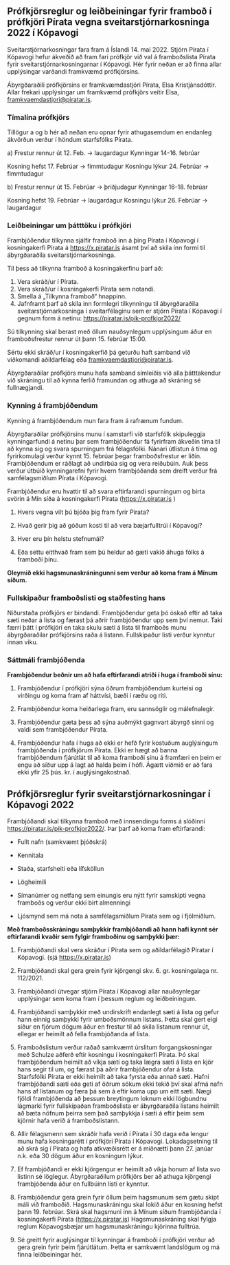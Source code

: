 ## Prófkjörsreglur og leiðbeiningar fyrir framboð í prófkjöri Pírata vegna sveitarstjórnarkosninga 2022 í Kópavogi

Sveitarstjórnarkosningar fara fram á Íslandi 14. maí 2022. Stjórn Pírata í Kópavogi hefur ákveðið að fram fari prófkjör við val á framboðslista Pírata fyrir sveitarstjórnarkosningarnar í Kópavogi. Hér fyrir neðan er að finna allar upplýsingar varðandi framkvæmd prófkjörsins.

Ábyrgðaraðili prófkjörsins er framkvæmdastjóri Pírata, Elsa Kristjánsdóttir. Allar frekari upplýsingar um framkvæmd prófkjörs veitir Elsa, framkvaemdastjori@piratar.is.


### Tímalína prófkjörs

Tillögur a og b hér að neðan eru opnar fyrir athugasemdum en endanleg ákvörðun verður í höndum starfsfólks Pírata.

a)
Frestur rennur út 12. Feb. → laugardagur Kynningar 14-16. febrúar

Kosning hefst 17. Febrúar → fimmtudagur Kosningu lýkur 24. Febrúar → fimmtudagur

b)
Frestur rennur út 15. Febrúar → þriðjudagur Kynningar 16-18. febrúar

Kosning hefst 19. Febrúar → laugardagur Kosningu lýkur 26. Febrúar → laugardagur

### Leiðbeiningar um þátttöku í prófkjöri
Frambjóðendur tilkynna sjálfir framboð inn á þing Pírata í Kópavogi í kosningakerfi Pírata á https://x.piratar.is ásamt því að skila inn formi til ábyrgðaraðila sveitarstjórnarkosninga.

Til þess að tilkynna framboð á kosningakerfinu þarf að:

1. Vera skráð/ur í Pírata.
2. Vera skráð/ur í kosningakerfi Pírata sem notandi.
3. Smella á „Tilkynna framboð“ hnappinn.
4. Jafnframt þarf að skila inn formlegri tilkynningu til  ábyrgðaraðila sveitarstjórnarkosninga í sveitarfélaginu sem er stjórn Pírata í Kópavogi í gegnum form á netinu: https://piratar.is/pik-profkjor2022/

Sú tilkynning skal berast með öllum nauðsynlegum upplýsingum áður en framboðsfrestur rennur út þann 15. febrúar 15:00.

Sértu ekki skráð/ur í kosningakerfið þá geturðu haft samband við viðkomandi aðildarfélag eða framkvaemdastjori@piratar.is.

Ábyrgðaraðilar prófkjörs munu hafa samband símleiðis við alla þátttakendur við skráningu til að kynna ferlið framundan og athuga að skráning sé fullnægjandi.
 
### Kynning á frambjóðendum

Kynning á frambjóðendum mun fara fram á rafrænum fundum.

Ábyrgðaraðilar prófkjörsins munu í samstarfi við starfsfólk skipuleggja kynningarfundi á netinu þar sem frambjóðendur fá fyrirfram ákveðin tíma til að kynna sig og svara spurningum frá félagsfólki. Nánari útlistun á tíma og fyrirkomulagi verður kynnt 15. febrúar þegar framboðsfrestur er liðin. Frambjóðendum er ráðlagt að undirbúa sig og vera reiðubúin. Auk þess verður útbúið kynningarefni fyrir hvern frambjóðanda sem dreift verður frá samfélagsmiðlum Pírata í Kópavogi.

Frambjóðendur eru hvattir til að svara eftirfarandi spurningum og birta svörin á Mín síða á kosningakerfi Pírata (https://x.piratar.is )

1. Hvers vegna vilt þú bjóða þig fram fyrir Pírata?

2. Hvað gerir þig að góðum kosti til að vera bæjarfulltrúi í Kópavogi?

3. Hver eru þín helstu stefnumál?

4. Eða settu eitthvað fram sem þú heldur að gæti vakið áhuga fólks á framboði þínu.

**Gleymið ekki hagsmunaskráningunni sem verður að koma fram á Mínum síðum.**

### Fullskipaður framboðslisti og staðfesting hans

Niðurstaða prófkjörs er bindandi. Frambjóðendur geta þó óskað eftir að taka sæti neðar á lista og færast þá aðrir frambjóðendur upp sem því nemur. Taki færri þátt í prófkjöri en taka skulu sæti á lista til framboðs munu ábyrgðaraðilar prófkjörsins raða á listann. Fullskipaður listi verður kynntur innan viku.

### Sáttmáli frambjóðenda

**Frambjóðendur beðnir um að hafa eftirfarandi atriði í huga í framboði sínu:**

1. Frambjóðendur í prófkjöri sýna öðrum frambjóðendum kurteisi og virðingu og koma fram af háttvísi, bæði í ræðu og riti.

2. Frambjóðendur koma heiðarlega fram, eru sannsöglir og málefnalegir.

3. Frambjóðendur gæta þess að sýna auðmýkt gagnvart ábyrgð sinni og valdi sem frambjóðendur Pírata.

4. Frambjóðendur hafa í huga að ekki er hefð fyrir kostuðum auglýsingum frambjóðenda í prófkjörum Pírata. Ekki er hægt að banna frambjóðendum fjárútlát til að koma framboði sínu á framfæri en þeim er engu að síður upp á lagt að halda þeim í hófi. Ágætt viðmið er að fara ekki yfir 25 þús. kr. í auglýsingakostnað.

## Prófkjörsreglur fyrir sveitarstjórnarkosningar í Kópavogi 2022

Frambjóðandi skal tilkynna framboð með innsendingu forms á slóðinni https://piratar.is/pik-profkjor2022/. Þar þarf að koma fram eftirfarandi:

* Fullt nafn (samkvæmt þjóðskrá)

* Kennitala

* Staða, starfsheiti eða lífsköllun

* Lögheimili

* Símanúmer og netfang sem einungis eru nýtt fyrir samskipti vegna framboðs og verður ekki birt almenningi

* Ljósmynd sem má nota á samfélagsmiðlum Pírata sem og í fjölmiðlum.
 
**Með framboðsskráningu samþykkir frambjóðandi að hann hafi kynnt sér eftirfarandi kvaðir sem fylgir framboðinu og samþykki þær:**

1. Frambjóðandi skal vera skráður í Pírata sem og aðildarfélagið Píratar í Kópavogi. (sjá https://x.piratar.is)

2. Frambjóðandi skal gera grein fyrir kjörgengi skv. 6. gr. kosningalaga nr. 112/2021.

3. Frambjóðandi útvegar stjórn Pírata í Kópavogi allar nauðsynlegar upplýsingar sem koma fram í þessum reglum og leiðbeiningum.

4. Frambjóðandi samþykkir með undirskrift endanlegt sæti á lista og gefur hann einnig samþykki fyrir umboðsmönnum listans. Þetta skal gert eigi síður en fjórum dögum áður en frestur til að skila listanum rennur út, ellegar er heimilt að fella frambjóðanda af lista.

5. Framboðslistum verður raðað samkvæmt úrslitum forgangskosningar með Schulze aðferð eftir kosningu í kosningakerfi Pírata. Þó skal frambjóðendum heimilt að víkja sæti og taka lægra sæti á lista en kjör hans segir til um, og færast þá aðrir frambjóðendur ofar á lista. Starfsfólki Pírata er ekki heimilt að taka fyrsta eða annað sæti. Hafni frambjóðandi sæti eða geti af öðrum sökum ekki tekið því skal afmá nafn hans af listanum og færa þá sem á eftir koma upp um eitt sæti. Nægi fjöldi frambjóðenda að þessum breytingum loknum ekki lögbundnu lágmarki fyrir fullskipaðan framboðslista er ábyrgðaraðila listans heimilt að bæta nöfnum þeirra sem það samþykkja í sæti á eftir þeim sem kjörnir hafa verið á framboðslistann.

6. Allir félagsmenn sem skráðir hafa verið í Pírata í 30 daga eða lengur munu hafa kosningarétt í prófkjöri Pírata í Kópavogi. Lokadagsetning til að skrá sig í Pírata og hafa atkvæðisrétt er á miðnætti þann 27. janúar n.k. eða 30 dögum áður en kosningum lýkur.

7. Ef frambjóðandi er ekki kjörgengur er heimilt að víkja honum af lista svo listinn sé löglegur. Ábyrgðaraðilum prófkjörs ber að athuga kjörgengi frambjóðenda áður en fullbúinn listi er kynntur.

8. Frambjóðendur gera grein fyrir öllum þeim hagsmunum sem gætu skipt máli við framboðið. Hagsmunaskráningu skal lokið áður en kosning hefst þann 19. febrúar. Skrá skal hagsmuni inn á Mínum síðum frambjóðanda í kosningakerfi Pírata (https://x.piratar.is) Hagsmunaskráning skal fylgja reglum Kópavogsbæjar um hagsmunaskráningu kjörinna fulltrúa.

9. Sé greitt fyrir auglýsingar til kynningar á framboði í prófkjöri verður að gera grein fyrir þeim fjárútlátum. Þetta er samkvæmt landslögum og má finna leiðbeiningar hér.

